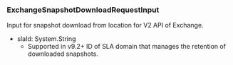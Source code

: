 ### ExchangeSnapshotDownloadRequestInput
Input for snapshot download from location for V2 API of Exchange.

- slaId: System.String
  - Supported in v9.2+
ID of SLA domain that manages the retention of downloaded snapshots.
